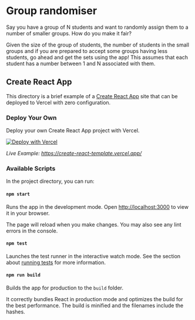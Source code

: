 # Group randomiser
Say you have a group of N students and want to randomly assign them to a number of smaller groups. How do you make it fair?

Given the size of the group of students, the number of students in the small groups and if you are prepared to accept some groups having less students, go ahead and get the sets using the app!
This assumes that each student has a number between 1 and N associated with them.

## Create React App

This directory is a brief example of a [Create React App](https://github.com/facebook/create-react-app) site that can be deployed to Vercel with zero configuration.

### Deploy Your Own

Deploy your own Create React App project with Vercel.

[![Deploy with Vercel](https://vercel.com/button)](https://vercel.com/new/clone?repository-url=https://github.com/vercel/vercel/tree/main/examples/create-react-app&template=create-react-app)

_Live Example: https://create-react-template.vercel.app/_

### Available Scripts

In the project directory, you can run:

#### `npm start`

Runs the app in the development mode. Open [http://localhost:3000](http://localhost:3000) to view it in your browser.

The page will reload when you make changes. You may also see any lint errors in the console.

#### `npm test`

Launches the test runner in the interactive watch mode. See the section about [running tests](https://facebook.github.io/create-react-app/docs/running-tests) for more information.

#### `npm run build`

Builds the app for production to the `build` folder.

It correctly bundles React in production mode and optimizes the build for the best performance. The build is minified and the filenames include the hashes.
